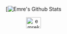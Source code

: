 <div class="stats" align="center">

[![Emre's Github Stats](https://awesome-github-stats.azurewebsites.net/user-stats/emrekaygılı?cardType=github&theme=algolia&50)




<a href="https://www.linkedin.com/in/emrekaygili/" target="blank"><img align="center" src="https://raw.githubusercontent.com/rahuldkjain/github-profile-readme-generator/master/src/images/icons/Social/linked-in-alt.svg" alt="emrekaygili" height="30" width="40" /></a>
  
</div>


